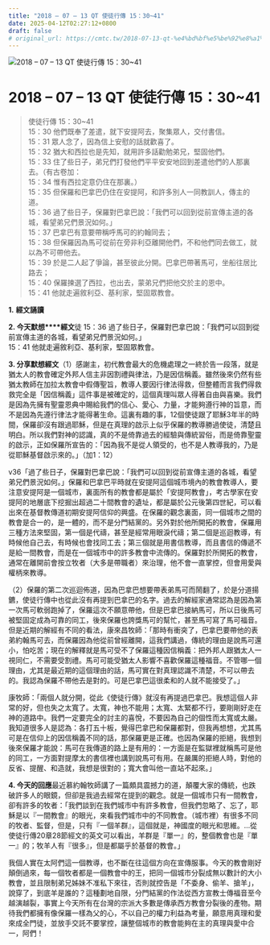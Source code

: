 ```yaml
---
title: "2018 – 07 – 13 QT 使徒行傳 15：30~41"
date: 2025-04-12T02:27:12+0800
draft: false
# original_url: https://cmtc.tw/2018-07-13-qt-%e4%bd%bf%e5%be%92%e8%a1%8c%e5%82%b3-15%ef%bc%9a3041
---
```


![2018 – 07 – 13 QT 使徒行傳 15：30~41](/images/qt.jpg   "2018 – 07 – 13 QT 使徒行傳 15：30~41")

# 2018 – 07 – 13 QT 使徒行傳 15：30~41

> 使徒行傳 15：30~41  
> 15：30 他們既奉了差遣，就下安提阿去，聚集眾人，交付書信。  
> 15：31 眾人念了，因為信上安慰的話就歡喜了。  
> 15：32 猶大和西拉也是先知，就用許多話勸勉弟兄，堅固他們。  
> 15：33 住了些日子，弟兄們打發他們平平安安地回到差遣他們的人那裏去。（有古卷加：  
> 15：34 惟有西拉定意仍住在那裏。）  
> 15：35 但保羅和巴拿巴仍住在安提阿，和許多別人一同教訓人，傳主的道。  
> 15：36 過了些日子，保羅對巴拿巴說：「我們可以回到從前宣傳主道的各城，看望弟兄們景況如何。」  
> 15：37 巴拿巴有意要帶稱呼馬可的約翰同去；  
> 15：38 但保羅因為馬可從前在旁非利亞離開他們，不和他們同去做工，就以為不可帶他去。  
> 15：39 於是二人起了爭論，甚至彼此分開。巴拿巴帶著馬可，坐船往居比路去；  
> 15：40 保羅揀選了西拉，也出去，蒙弟兄們把他交於主的恩中。  
> 15：41 他就走遍敘利亞、基利家，堅固眾教會。

**1.** **經文誦讀**

**2. 今天默想****經文**徒 15：36 過了些日子，保羅對巴拿巴說：「我們可以回到從前宣傳主道的各城，看望弟兄們景況如何。」  
15：41 他就走遍敘利亞、基利家，堅固眾教會。

**3. 分享默想經文**（1）感謝主，初代教會最大的危機處理之一終於告一段落，就是猶太人的教會確定外邦人信主非因割禮與律法，乃是因信稱義。雖然後來仍然有些猶太教師在加拉太教會中假傳聖旨，教導人要因行律法得救，但整體而言我們得救救完全是「因信稱義」這件事是被確定的，這個真理叫眾人得著自由與喜樂。我們是因為先擁有聖靈恩典中賜給我們的信心、愛心、力量，才能夠遵行神的旨意，而不是因為先遵行律法才能得著生命。這裏有趣的事，12個使徒跟了耶穌3年半的時間，保羅卻沒有跟過耶穌，但是在真理的啟示上似乎保羅的教導勝過使徒，清楚且明白。所以我們對神的認識，真的不是倚靠過去的經驗與傳統習俗，而是倚靠聖靈的啟示，正如保羅所宣告的：「因為我不是從人領受的，也不是人教導我的，乃是從耶穌基督啟示來的。」（加1：12）

v36「過了些日子，保羅對巴拿巴說：「我們可以回到從前宣傳主道的各城，看望弟兄們景況如何。」保羅和巴拿巴平時就在安提阿這個城市境內的教會教導人，要注意安提阿是一個城市，裏面所有的教會都是屬於「安提阿教會」，考古學家在安提阿的地層底下挖掘出超過二十間教會的遺址，都是屬於公元後第四世紀，可以看出來在基督教傳道初期安提阿信仰的興盛。在保羅的觀念裏面，同一個城市之間的教會是合一的，是一體的，而不是分門結黨的。另外對於他所開拓的教會，保羅用三種方法來堅固，第一個是代禱，甚至是經常用眼淚代禱；第二個是巡迴教導，有時候他自己去，有時候也會找同工去；第三個就是用書信教導，而且書信的傳遞不是給一間教會，而是在一個城市中的許多教會中流傳的。保羅對於所開拓的教會，通常在離開前會按立牧者（大多是帶職者）來治理，他不會一直掌控，但會用愛與權柄來教導。

（2）保羅的第二次巡迴佈道，因為巴拿巴想要帶表弟馬可而鬧翻了，於是分道揚鑣，使徒行傳中也從此沒有再提到巴拿巴的名字。過去的解經家通常認為是因為第一次馬可軟弱跑掉了，保羅這次不願意帶他，但是巴拿巴接納馬可，所以日後馬可被堅固定成為可靠的同工，後來保羅也誇獎馬可的幫忙，甚至馬可寫了馬可福音。但是近期的解經有不同的看法，康來昌牧師：「那時有衝突了，巴拿巴要帶他的表弟約翰馬可去，而保羅因為他從前曾經離開，這我們講過，傳統的理由是說馬可還小，怕吃苦；現在的解釋就是馬可受不了保羅這種因信稱義：把外邦人跟猶太人一視同仁，不需要受割禮。馬可可能受猶太人影響不喜歡保羅這種福音。不管哪一個理由，尤其是最近期的這個理由的話，馬可實在對真理認識不清楚，不可以帶去的。我認為保羅不帶他去是對的。可是巴拿巴這很柔和的人就不能接受了。」

康牧師：「兩個人就分開，從此《使徒行傳》就沒有再提過巴拿巴。我想這個人非常的好，但也失之太寬了。太寬，神也不能用；太寬、太緊都不行，要剛剛好走在神的道路中。我們一定要完全的討主的喜悅，不要因為自己的個性而太寬或太嚴。我知道很多人是認為：各打五十板，覺得巴拿巴和保羅都對，但我再想想，尤其馬可是在信仰上的因信稱義不同的話，那保羅更是正確。也因為保羅的拒絕，我想到後來保羅才能說：馬可在我傳道的路上是有用的：一方面是在監獄裡就稱馬可是他的同工，一方面對提摩太的書信裡也講到說馬可有用。在嚴厲的拒絕人時，對他的反省、提醒、和造就，我想是很對的；寬大會叫他一直站不起來。」

**4. 今天的回應**最近慕約翰牧師講了一篇頗具震撼力的道，顛覆大家的傳統，也跌破許多人的眼鏡，但卻是我過去經常在提到的觀念。就是一個城市只有一間教會，卻有許多的牧者：「我們談到在我們城市中有許多教會，但我們忽略了、忘了，耶穌是以『一間教會』的眼光，來看我們城市中的不同教會。（城市裡）有很多不同的牧者、監督，但是，只有『一個羊群』，這個就是，神國度的眼光和思維。…從使徒行傳20章28節經文的英文可以看出，羊群是『單一』的，整個教會也是『單一』的；牧羊人有『很多』，但是都屬乎於基督的教會。」

我個人實在太阿們這一個教導，也不斷在往這個方向在宣傳服事。今天的教會剛好顛倒過來，每一個牧者都是一個教會中的王，把同一個城市分裂成無以數計的大小教會，並且限制弟兄姊妹不准私下來往，否則就控告是「不委身、偷羊、搶羊」，說穿了，到底羊是誰的？這種劃地自限，分門結黨的作法從西方宣教士傳福音至今越演越裂，事實上今天所有在台灣的宗派大多數是傳承西方教會分裂後的產物。期待我們都擁有像保羅一樣為父的心，不以自己的權力利益為考量，願意用真理和愛來成全門徒，並放手交託不要掌控，讓整個城市的教會能夠在主的真理與愛中合一，阿們！